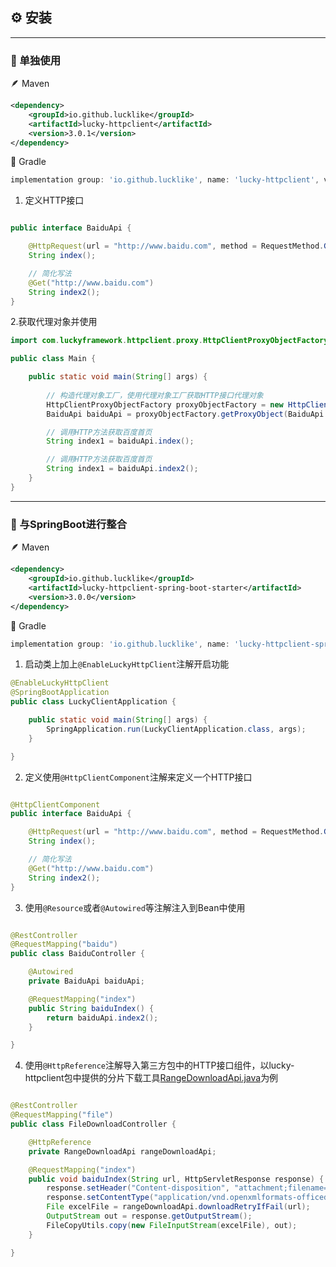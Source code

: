 ## ⚙️ 安装

---

###  🥕 单独使用

🪶 Maven
```xml
<dependency>
    <groupId>io.github.lucklike</groupId>
    <artifactId>lucky-httpclient</artifactId>
    <version>3.0.1</version>
</dependency>
```

🐘 Gradle

```groovy
implementation group: 'io.github.lucklike', name: 'lucky-httpclient', version: '3.0.1'
```

1. 定义HTTP接口

```java

public interface BaiduApi {

    @HttpRequest(url = "http://www.baidu.com", method = RequestMethod.GET)
    String index();

    // 简化写法
    @Get("http://www.baidu.com")
    String index2();
}
```
2.获取代理对象并使用

```java
import com.luckyframework.httpclient.proxy.HttpClientProxyObjectFactory;

public class Main {

    public static void main(String[] args) {
        
        // 构造代理对象工厂，使用代理对象工厂获取HTTP接口代理对象
        HttpClientProxyObjectFactory proxyObjectFactory = new HttpClientProxyObjectFactory();
        BaiduApi baiduApi = proxyObjectFactory.getProxyObject(BaiduApi.class);

        // 调用HTTP方法获取百度首页
        String index1 = baiduApi.index();

        // 调用HTTP方法获取百度首页
        String index1 = baiduApi.index2();
    }
}

```

---

###  🍃 与SpringBoot进行整合

🪶 Maven
```xml
<dependency>
    <groupId>io.github.lucklike</groupId>
    <artifactId>lucky-httpclient-spring-boot-starter</artifactId>
    <version>3.0.0</version>
</dependency>
```

🐘 Gradle
```groovy
implementation group: 'io.github.lucklike', name: 'lucky-httpclient-spring-boot-starter', version: '3.0.0'
```

1. 启动类上加上`@EnableLuckyHttpClient`注解开启功能
```java
@EnableLuckyHttpClient
@SpringBootApplication
public class LuckyClientApplication {

    public static void main(String[] args) {
        SpringApplication.run(LuckyClientApplication.class, args);
    }

}
```

2. 定义使用`@HttpClientComponent`注解来定义一个HTTP接口
```java

@HttpClientComponent
public interface BaiduApi {

    @HttpRequest(url = "http://www.baidu.com", method = RequestMethod.GET)
    String index();

    // 简化写法
    @Get("http://www.baidu.com")
    String index2();
}
```

3. 使用`@Resource`或者`@Autowired`等注解注入到Bean中使用

```java

@RestController
@RequestMapping("baidu")
public class BaiduController {

    @Autowired
    private BaiduApi baiduApi;

    @RequestMapping("index")
    public String baiduIndex() {
        return baiduApi.index2();
    }

}

```

4. 使用`@HttpReference`注解导入第三方包中的HTTP接口组件，以lucky-httpclient包中提供的分片下载工具[RangeDownloadApi.java](../../../src/main/java/com/luckyframework/httpclient/generalapi/file/RangeDownloadApi.java)为例

```java

@RestController
@RequestMapping("file")
public class FileDownloadController {

    @HttpReference
    private RangeDownloadApi rangeDownloadApi;

    @RequestMapping("index")
    public void baiduIndex(String url, HttpServletResponse response) {
        response.setHeader("Content-disposition", "attachment;filename=rareword-import-model.xlsx");
        response.setContentType("application/vnd.openxmlformats-officedocument.spreadsheetml.sheet");
        File excelFile = rangeDownloadApi.downloadRetryIfFail(url);
        OutputStream out = response.getOutputStream();
        FileCopyUtils.copy(new FileInputStream(excelFile), out);
    }

}
```